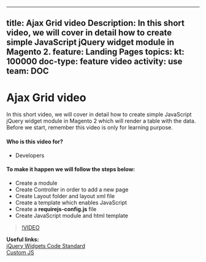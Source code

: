 
---
title: Ajax Grid video
Description: In this short video, we will cover in detail how to create simple JavaScript jQuery widget module in Magento 2.
feature: Landing Pages
topics:
kt: 100000
doc-type: feature video
activity: use
team: DOC
---
# Ajax Grid video

In this short video, we will cover in detail how to create simple JavaScript jQuery widget module in Magento 2 which will render a table with the data. Before we start, remember this video is only for learning purpose.

#### Who is this video for?
* Developers

#### To make it happen we will follow the steps below:
* Create a module
* Create Controller in order to add a new page
* Create Layout folder and layout xml file
* Create a template which enables JavaScript
* Create a **requirejs-config.js** file
* Create JavaScript module and html template

>[!VIDEO](https://video.tv.adobe.com/v/35761)

**Useful links:**
<br/>
[jQuery Widgets Code Standard](https://devdocs.magento.com/guides/v2.4/coding-standards/code-standard-jquery-widgets.html)
<br/>
[Custom JS](https://devdocs.magento.com/guides/v2.4/javascript-dev-guide/javascript/custom_js.html)
